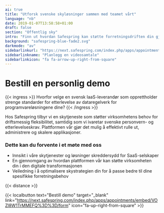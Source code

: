 ```yaml
---
ai: true
title: "Utforsk svenske skyløsninger sammen med teamet vårt"
language: "nb"
date: 2019-01-07T13:58:58+01:00
draft: false
section: "Offentlig sky"
intro: "Finn ut hvordan Safespring kan støtte forretningsdriften din gjennom en demonstrasjon av vår skyplattform."
background: "safespring-blue-fade2.svg"
darkmode: "av"
sidebarlinkurl: "https://next.safespring.com/index.php/apps/appointments/embed/VOZl8W1TrMMEFQ%3D%3D/form"
sidebarlinkname: "Planlegg en videosamtale"
sidebarlinkicon: "fa fa-arrow-up-right-from-square"
---
```

# Bestill en personlig demo

{{< ingress >}}
Hvorfor velge en svensk IaaS-leverandør som opprettholder strenge standarder for etterlevelse av dataregelverk for programvareløsningene dine?
{{< /ingress >}}

Hos Safespring tilbyr vi en skytjeneste som støtter virksomhetens behov for driftsmessig fleksibilitet, samtidig som vi ivaretar svenske personvern- og etterlevelseskrav. Plattformen vår gjør det mulig å effektivt rulle ut, administrere og skalere applikasjoner.

### Dette kan du forvente i et møte med oss

- Innsikt i våre skytjenester og løsninger skreddersydd for SaaS-selskaper
- En gjennomgang av hvordan plattformen vår kan støtte virksomheten din i den digitale transformasjonen
- Veiledning i å optimalisere skystrategien din for å passe bedre til dine spesifikke forretningsbehov

{{< distance >}}

{{< localbutton text="Bestill demo" target="_blank" link="https://next.safespring.com/index.php/apps/appointments/embed/VOZl8W1TrMMEFQ%3D%3D/form" icon="fa-up-right-from-square" >}}